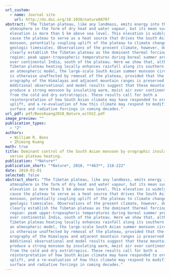 ```yaml
---
url_custom:
  - name: Journal site
    url: http://dx.doi.org/10.1038/nature08707
abstract: "The Tibetan plateau, like any landmass, emits energy into the
  atmosphere in the form of dry heat and water vapour, but its mean surface
  elevation is more than 5 km above sea level. This elevation is widely held to
  cause the plateau to serve as a heat source that drives the South Asian summer
  monsoon, potentially coupling uplift of the plateau to climate changes on
  geologic timescales. Observations of the present climate, however, do not
  clearly establish the Tibetan plateau as the dominant thermal forcing in the
  region: peak upper-tropospheric temperatures during boreal summer are located
  over continental India, south of the plateau. Here we show that, although
  Tibetan plateau heating locally enhances rainfall along its southern edge in
  an atmospheric model, the large-scale South Asian summer monsoon circulation
  is otherwise unaffected by removal of the plateau, provided that the narrow
  orography of the Himalayas and adjacent mountain ranges is preserved.
  Additional observational and model results suggest that these mountains
  produce a strong monsoon by insulating warm, moist air over continental India
  from the cold and dry extratropics. These results call for both a
  reinterpretation of how South Asian climate may have responded to orographic
  uplift, and a re-evaluation of how this climate may respond to modified land
  surface and radiative forcings in coming decades."
url_pdf: pdf/BoosKuang2010_Nature_withSI.pdf
image_preview: ""
publication_types:
  - "2"
authors:
  - William R. Boos
  - Zhiming Kuang
math: true
title: Dominant control of the South Asian monsoon by orographic insulation
  versus plateau heating.
publication: "*Nature*"
publication_short: "*Nature*, 2010, **463**, 218-222"
date: 2010-01-01
selected: false
abstract_short: "The Tibetan plateau, like any landmass, emits energy into the
  atmosphere in the form of dry heat and water vapour, but its mean surface
  elevation is more than 5 km above sea level. This elevation is widely held to
  cause the plateau to serve as a heat source that drives the South Asian summer
  monsoon, potentially coupling uplift of the plateau to climate changes on
  geologic timescales. Observations of the present climate, however, do not
  clearly establish the Tibetan plateau as the dominant thermal forcing in the
  region: peak upper-tropospheric temperatures during boreal summer are located
  over continental India, south of the plateau. Here we show that, although
  Tibetan plateau heating locally enhances rainfall along its southern edge in
  an atmospheric model, the large-scale South Asian summer monsoon circulation
  is otherwise unaffected by removal of the plateau, provided that the narrow
  orography of the Himalayas and adjacent mountain ranges is preserved.
  Additional observational and model results suggest that these mountains
  produce a strong monsoon by insulating warm, moist air over continental India
  from the cold and dry extratropics. These results call for both a
  reinterpretation of how South Asian climate may have responded to orographic
  uplift, and a re-evaluation of how this climate may respond to modified land
  surface and radiative forcings in coming decades."
---
```

